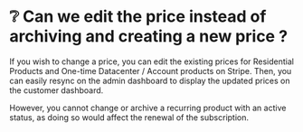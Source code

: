 # ❔ Can we edit the price instead of archiving and creating a new price ?

If you wish to change a price, you can edit the existing prices for Residential Products and One-time Datacenter / Account products on Stripe. Then, you can easily resync on the admin dashboard to display the updated prices on the customer dashboard.&#x20;

However, you cannot change or archive a recurring product with an active status, as doing so would affect the renewal of the subscription.
